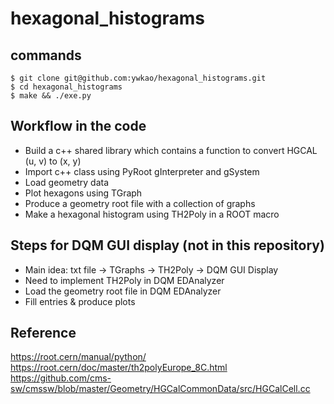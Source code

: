 # hexagonal_histograms

## commands
```
$ git clone git@github.com:ywkao/hexagonal_histograms.git
$ cd hexagonal_histograms
$ make && ./exe.py
```

## Workflow in the code
- Build a c++ shared library which contains a function to convert HGCAL (u, v) to (x, y)
- Import c++ class using PyRoot gInterpreter and gSystem
- Load geometry data
- Plot hexagons using TGraph
- Produce a geometry root file with a collection of graphs
- Make a hexagonal histogram using TH2Poly in a ROOT macro

## Steps for DQM GUI display (not in this repository)
- Main idea: txt file -> TGraphs -> TH2Poly -> DQM GUI Display
- Need to implement TH2Poly in DQM EDAnalyzer
- Load the geometry root file in DQM EDAnalyzer
- Fill entries & produce plots

## Reference
https://root.cern/manual/python/
https://root.cern/doc/master/th2polyEurope_8C.html
https://github.com/cms-sw/cmssw/blob/master/Geometry/HGCalCommonData/src/HGCalCell.cc
